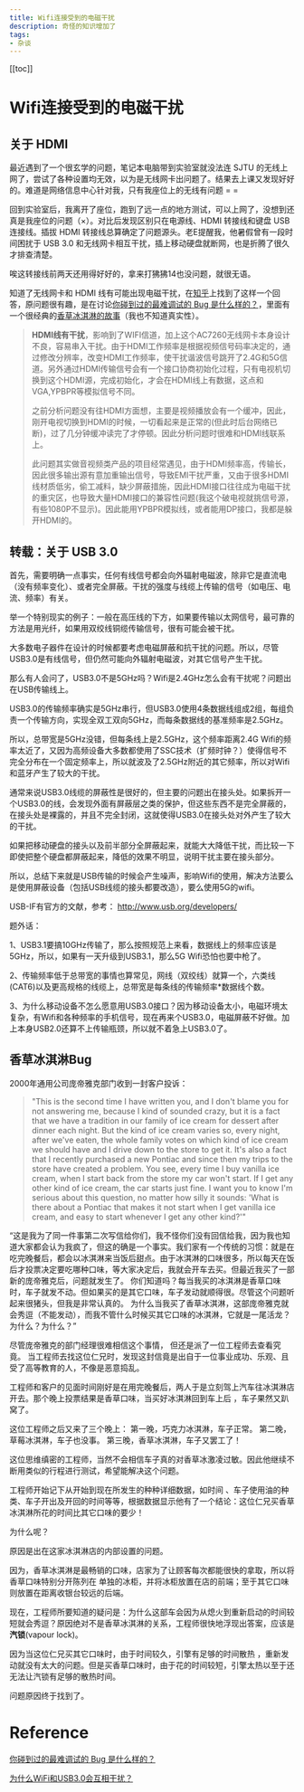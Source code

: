 ```yaml
---
title: Wifi连接受到的电磁干扰
description: 奇怪的知识增加了
tags: 
- 杂谈
---
```



[[toc]]

# Wifi连接受到的电磁干扰

## 关于 HDMI

最近遇到了一个很玄学的问题，笔记本电脑带到实验室就没法连 SJTU 的无线上网了，尝试了各种设置均无效，以为是无线网卡出问题了。结果去上课又发现好好的。难道是网络信息中心针对我，只有我座位上的无线有问题 = = 

回到实验室后，我离开了座位，跑到了远一点的地方测试，可以上网了，没想到还真是我座位的问题（×）。对比后发现区别只在电源线、HDMI 转接线和键盘 USB 连接线。插拔 HDMI 转接线总算确定了问题源头。老E提醒我，他暑假曾有一段时间困扰于 USB 3.0 和无线网卡相互干扰，插上移动硬盘就断网，也是折腾了很久才排查清楚。

唉这转接线前两天还用得好好的，拿来打狒狒14也没问题，就很无语。

知道了无线网卡和 HDMI 线有可能出现电磁干扰，在[知乎](https://www.zhihu.com/question/34787444/answer/60590570)上找到了这样一个回答，原问题很有趣，是在讨论[你碰到过的最难调试的 Bug 是什么样的？](https://www.zhihu.com/question/34787444/answer/60590570)，里面有一个很经典的[香草冰淇淋的故事](#香草冰淇淋Bug)（我也不知道真实性）。

> **HDMI线有干扰**，影响到了WIFI信道，加上这个AC7260无线网卡本身设计不良，容易串入干扰。由于HDMI工作频率是根据视频信号码率决定的，通过修改分辨率，改变HDMI工作频率，使干扰谐波信号跳开了2.4G和5G信道。另外通过HDMI传输信号会有一个接口协商初始化过程，只有电视机切换到这个HDMI源，完成初始化，才会在HDMI线上有数据，这点和VGA,YPBPR等模拟信号不同。
>
> 之前分析问题没有往HDMI方面想，主要是视频播放会有一个缓冲，因此，刚开电视切换到HDMI的时候，一切看起来是正常的(但此时后台网络已断)，过了几分钟缓冲读完了才停顿。因此分析问题时很难和HDMI线联系上。
>
> 此问题其实做音视频类产品的项目经常遇见，由于HDMI频率高，传输长，因此很多输出源有意加重输出信号，导致EMI干扰严重，又由于很多HDMI线材质低劣，偷工减料，缺少屏蔽措施，因此HDMI接口往往成为电磁干扰的重灾区，也导致大量HDMI接口的兼容性问题(我这个破电视就挑信号源，有些1080P不显示)。因此能用YPBPR模拟线，或者能用DP接口，我都是躲开HDMI的。

## 转载：关于 USB 3.0

首先，需要明确一点事实，任何有线信号都会向外辐射电磁波，除非它是直流电（没有频率变化）、或者完全屏蔽。干扰的强度与线缆上传输的信号（如电压、电流、频率）有关。

举一个特别现实的例子：一般在高压线的下方，如果要传输以太网信号，最可靠的方法是用光纤，如果用双绞线铜缆传输信号，很有可能会被干扰。

大多数电子器件在设计的时候都要考虑电磁屏蔽和抗干扰的问题。所以，尽管USB3.0是有线信号，但仍然可能向外辐射电磁波，对其它信号产生干扰。

那么有人会问了，USB3.0不是5GHz吗？Wifi是2.4GHz怎么会有干扰呢？问题出在USB传输线上。

USB3.0的传输频率确实是5GHz串行，但USB3.0使用4条数据线组成2组，每组负责一个传输方向，实现全双工双向5GHz，而每条数据线的基准频率是2.5GHz。

所以，总带宽是5GHz没错，但每条线上是2.5GHz，这个频率距离2.4G Wifi的频率太近了，又因为高频设备大多数都使用了SSC技术（扩频时钟？）使得信号不完全分布在一个固定频率上，所以就波及了2.5GHz附近的其它频率，所以对Wifi和蓝牙产生了较大的干扰。

通常来说USB3.0线缆的屏蔽性是很好的，但主要的问题出在接头处。如果拆开一个USB3.0的线，会发现外面有屏蔽层之类的保护，但这些东西不是完全屏蔽的，在接头处是裸露的，并且不完全封闭，这就使得USB3.0在接头处对外产生了较大的干扰。

如果把移动硬盘的接头以及前半部分全屏蔽起来，就能大大降低干扰，而比较一下即使把整个硬盘都屏蔽起来，降低的效果不明显，说明干扰主要在接头部分。

所以，总结下来就是USB传输的时候会产生噪声，影响Wifi的使用，解决方法要么是使用屏蔽设备（包括USB线缆的接头都要改造），要么使用5G的wifi。

USB-IF有官方的文献，参考： http://www.usb.org/developers/

题外话：

1、USB3.1要搞10GHz传输了，那么按照规范上来看，数据线上的频率应该是5GHz，所以，如果有一天升级到USB3.1，那么5G Wifi恐怕也要中枪了。

2、传输频率低于总带宽的事情也算常见，网线（双绞线）就算一个，六类线(CAT6)以及更高规格的线缆上，总带宽是每条线的传输频率*数据线个数。

3、为什么移动设备不怎么愿意用USB3.0接口？因为移动设备太小，电磁环境太复杂，有Wifi和各种频率的手机信号，现在再来个USB3.0，电磁屏蔽不好做。加上本身USB2.0还算不上传输瓶颈，所以就不着急上USB3.0了。

## 香草冰淇淋Bug

2000年通用公司庞帝雅克部门收到一封客户投诉：

> "This is the second time I have written you, and I don't blame you for not answering me, because I kind of sounded crazy, but it is a fact that we have a tradition in our family of ice cream for dessert after dinner each night. But the kind of ice cream varies so, every night, after we've eaten, the whole family votes on which kind of ice cream we should have and I drive down to the store to get it. It's also a fact that I recently purchased a new Pontiac and since then my trips to the store have created a problem. You see, every time I buy vanilla ice cream, when I start back from the store my car won't start. If I get any other kind of ice cream, the car starts just fine. I want you to know I'm serious about this question, no matter how silly it sounds: 'What is there about a Pontiac that makes it not start when I get vanilla ice cream, and easy to start whenever I get any other kind?'"

“这是我为了同一件事第二次写信给你们，我不怪你们没有回信给我，因为我也知道大家都会认为我疯了，但这的确是一个事实。我们家有一个传统的习惯：就是在吃完晚餐后，都会以冰淇淋来当饭后甜点。由于冰淇淋的口味很多，所以每天在饭后才投票决定要吃哪种口味，等大家决定后，我就会开车去买。但最近我买了一部新的庞帝雅克后，问题就发生了。
你们知道吗？每当我买的冰淇淋是香草口味时，车子就发不动。但如果买的是其它口味，车子发动就顺得很。尽管这个问题听起来很猪头，但我是非常认真的。
为什么当我买了香草冰淇淋，这部庞帝雅克就会秀逗（不能发动），而我不管什么时候买其它口味的冰淇淋，它就是一尾活龙？为什么？为什么？”

尽管庞帝雅克的部门经理很难相信这个事情， 但还是派了一位工程师去查看究竟。
当工程师去找这位仁兄时，发现这封信竟是出自于一位事业成功、乐观、且受了高等教育的人，不像是恶意捣乱。

工程师和客户的见面时间刚好是在用完晚餐后，两人于是立刻驾上汽车往冰淇淋店开去。那个晚上投票结果是香草口味，当买好冰淇淋回到车上后 ，车子果然又趴窝了。

这位工程师之后又来了三个晚上：
第一晚，巧克力冰淇淋，车子正常。
第二晚，草莓冰淇淋，车子也没事。
第三晚，香草冰淇淋，车子又罢工了！

这位思维缜密的工程师，当然不会相信车子真的对香草冰激凌过敏。因此他继续不断用类似的行程进行测试，希望能解决这个问题。

工程师开始记下从开始到现在所发生的种种详细数据，如时间 、车子使用油的种类、车子开出及开回的时间等等，根据数据显示他有了一个结论：这位仁兄买香草冰淇淋所花的时间比其它口味的要少！

为什么呢？

原因是出在这家冰淇淋店的内部设置的问题。

因为，香草冰淇淋是最畅销的口味，店家为了让顾客每次都能很快的拿取，所以将香草口味特别分开陈列在 单独的冰柜，并将冰柜放置在店的前端；至于其它口味则放置在距离收银台较远的后端。

现在，工程师所要知道的疑问是：为什么这部车会因为从熄火到重新启动的时间较短就会秀逗？原因绝对不是香草冰淇淋的关系，工程师很快地浮现出答案，应该是**汽锁**(vapour lock)。

因为当这位仁兄买其它口味时，由于时间较久，引擎有足够的时间散热 ，重新发动就没有太大的问题。但是买香草口味时，由于花的时间较短，引擎太热以至于还无法让汽锁有足够的散热时间。

问题原因终于找到了。


# Reference
[你碰到过的最难调试的 Bug 是什么样的？](https://www.zhihu.com/question/34787444/answer/60590570)

[为什么WiFi和USB3.0会互相干扰？](https://blog.csdn.net/chrovery/article/details/47720731)
